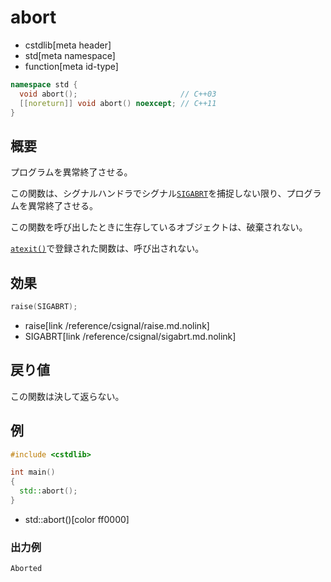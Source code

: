 # abort
* cstdlib[meta header]
* std[meta namespace]
* function[meta id-type]

```cpp
namespace std {
  void abort();                       // C++03
  [[noreturn]] void abort() noexcept; // C++11
}
```

## 概要
プログラムを異常終了させる。

この関数は、シグナルハンドラでシグナル[`SIGABRT`](/reference/csignal/sigabrt.md.nolink)を捕捉しない限り、プログラムを異常終了させる。

この関数を呼び出したときに生存しているオブジェクトは、破棄されない。

[`atexit()`](atexit.md)で登録された関数は、呼び出されない。


## 効果
```cpp
raise(SIGABRT);
```
* raise[link /reference/csignal/raise.md.nolink]
* SIGABRT[link /reference/csignal/sigabrt.md.nolink]


## 戻り値
この関数は決して返らない。


## 例
```cpp example
#include <cstdlib>

int main()
{
  std::abort();
}
```
* std::abort()[color ff0000]

### 出力例
```
Aborted
```
